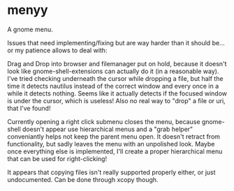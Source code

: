 # menyy
A gnome menu.


Issues that need implementing/fixing but are way harder than it should be... or my patience allows to deal with:

Drag and Drop into browser and filemanager put on hold, because it doesn't look like gnome-shell-extensions can actually do it (in a reasonable way).
I've tried checking underneath the cursor while dropping a file, but half the time it detects nautilus instead of the correct window and every once in a while it detects nothing.
Seems like it actually detects if the focused window is under the cursor, which is useless!
Also no real way to "drop" a file or uri, that I've found!

Currently opening a right click submenu closes the menu, because gnome-shell doesn't appear use hierarchical menus and a "grab helper" conveniantly helps not keep the parent menu open.
It doesn't retract from functionality, but sadly leaves the menu with an unpolished look.
Maybe once everything else is implemented, I'll create a proper hierarchical menu that can be used for right-clicking!

It appears that copying files isn't really supported properly either, or just undocumented.
Can be done through xcopy though.
